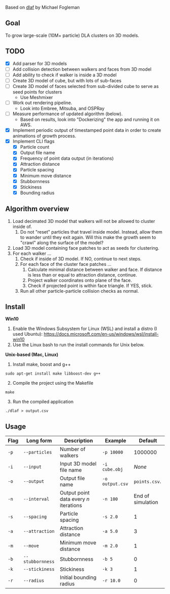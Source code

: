 Based on [dlaf](https://github.com/fogleman/dlaf) by Michael Fogleman

## Goal
To grow large-scale (10M+ particle) DLA clusters on 3D models.

## TODO
- [X] Add parser for 3D models
- [ ] Add collision detection between walkers and faces from 3D model
- [ ] Add ability to check if walker is inside a 3D model
- [ ] Create 3D model of cube, but with lots of sub-faces
- [ ] Create 3D model of faces selected from sub-divided cube to serve as seed points for clusters
  * Use Meshmixer
- [ ] Work out rendering pipeline.
  * Look into Embree, Mitsuba, and OSPRay
- [ ] Measure performance of updated algorithm (below).
  * Based on results, look into "Dockerizing" the app and running it on AWS.
- [X] Implement periodic output of timestamped point data in order to create animations of growth process.
- [X] Implement CLI flags
  - [X] Particle count
  - [X] Output file name
  - [X] Frequency of point data output (in iterations)
  - [X] Attraction distance
  - [X] Particle spacing
  - [X] Minimum move distance
  - [X] Stubbornness
  - [X] Stickiness
  - [X] Bounding radius

## Algorithm overview
1. Load decimated 3D model that walkers will not be allowed to cluster inside of.
   1. Do not "reset" particles that travel inside model. Instead, allow them to wander until they exit again. Will this make the growth seem to "crawl" along the surface of the model?
2. Load 3D model containing face patches to act as seeds for clustering.
3. For each walker ...
   1. Check if inside of 3D model. If NO, continue to next steps.
   2. For each face of the cluster face patches ...
      1. Calculate minimal distance between walker and face. If distance is less than or equal to attraction distance, continue.
      2. Project walker coordinates onto plane of the face.
      3. Check if projected point is within face triangle. If YES, stick.
   3. Run all other particle-particle collision checks as normal.

## Install

**Win10**
1. Enable the Windows Subsystem for Linux (WSL) and install a distro (I used Ubuntu): https://docs.microsoft.com/en-us/windows/wsl/install-win10
2. Use the Linux bash to run the install commands for Unix below.

**Unix-based (Mac, Linux)**
1. Install make, boost and g++
```
sudo apt-get install make libboost-dev g++
```
2. Compile the project using the Makefile
```
make
```
3. Run the compiled application
```
./dlaf > output.csv
```

## Usage

| Flag | Long form        | Description                            | Example         | Default           |
|---   |---               |---                                     |---              |---                |
| `-p` | `--particles`    | Number of walkers                      | `-p 10000`      | 1000000           |
| `-i` | `--input`        | Input 3D model file name               | `-i cube.obj`   | _None_            |
| `-o` | `--output`       | Output file name                       | `-o output.csv` | `points.csv`.     |
| `-n` | `--interval`     | Output point data every _n_ iterations | `-n 100`        | End of simulation |
| `-s` | `--spacing`      | Particle spacing                       | `-s 2.0`        | 1                 |
| `-a` | `--attraction`   | Attraction distance                    | `-a 5.0`        | 3                 |
| `-m` | `--move`         | Minimum move distance                  | `-m 2.0`        | 1                 |
| `-b` | `--stubbornness` | Stubbornness                           | `-b 5`          | 0                 |
| `-k` | `--stickiness`   | Stickiness                             | `-k 3`          | 1                 |
| `-r` | `--radius`       | Initial bounding radius                | `-r 10.0`       | 0                 |
